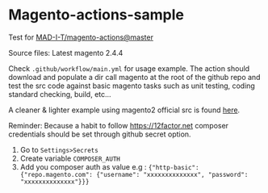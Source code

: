 # Magento-actions-sample

Test for [MAD-I-T/magento-actions@master](https://github.com/MAD-I-T/magento-actions)

Source files: Latest magento 2.4.4

Check `.github/workflow/main.yml` for usage example.
The action should download and populate a dir call magento at the root of the github repo and test the src code against basic magento tasks such as unit testing, coding standard checking, build, etc... 

A cleaner & lighter example using magento2 official src is found [here](https://github.com/seyuf/m2-dev-github-actions).

Reminder: 
Because a habit to follow https://12factor.net composer credentials should be set through github secret option.

1. Go to `Settings>Secrets`
2. Create variable `COMPOSER_AUTH`
3. Add you composer auth as value e.g :
   `{"http-basic":{"repo.magento.com": {"username": "xxxxxxxxxxxxxx", "password": "xxxxxxxxxxxxxx"}}}`
   
